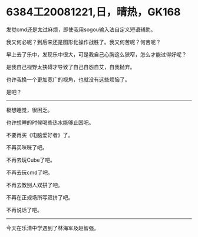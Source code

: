 # 6384工20081221,日，晴热，GK168

发觉cmd还是太过麻烦，即使我用sogou输入法自定义短语辅助。

我又何必呢？到后来还是图形化操作战胜了。我又何苦呢？何苦呢？

早上去了乐中，发现乐中很大，可是我自己心胸这么狭窄，怎么才能过得好呢？

是我自己视野太狭碍才导致了自己自怨自艾，自我抛弃。

也许我换一个更加宽广的视角，也就没有这些烦恼了。

是吧？

----

极想睡觉，很困乏。

也许想睡的时候喝些热水能够止困吧。

不要再买《电脑爱好者》了。

不再买咪咪了吧。

不再去玩Cube了吧。

不再去玩cmd了吧。

不再去教别人双拼了吧。

不再在正规场所写双拼了吧。

不再说话了吧。

----

今天在乐清中学遇到了林海军及赵智强。
